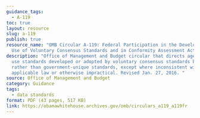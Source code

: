 ```yaml
---
guidance_tags:
  - A-119
toc: true
layout: resource
slug: a-119
publish: true
resource_name: "OMB Circular A-119: Federal Participation in the Development and
  Use of Voluntary Consensus Standards and in Conformity Assessment Activities"
description: "Office of Management and Budget circular that directs agencies to
  use standards developed or adopted by voluntary consensus standards bodies
  rather than government-unique standards, except where inconsistent with
  applicable law or otherwise impractical. Revised Jan. 27, 2016. "
source: Office of Management and Budget
category: Guidance
tags:
  - data standards
format: PDF (43 pages, 517 KB)
link: https://obamawhitehouse.archives.gov/omb/circulars_a119_a119fr
---
```

